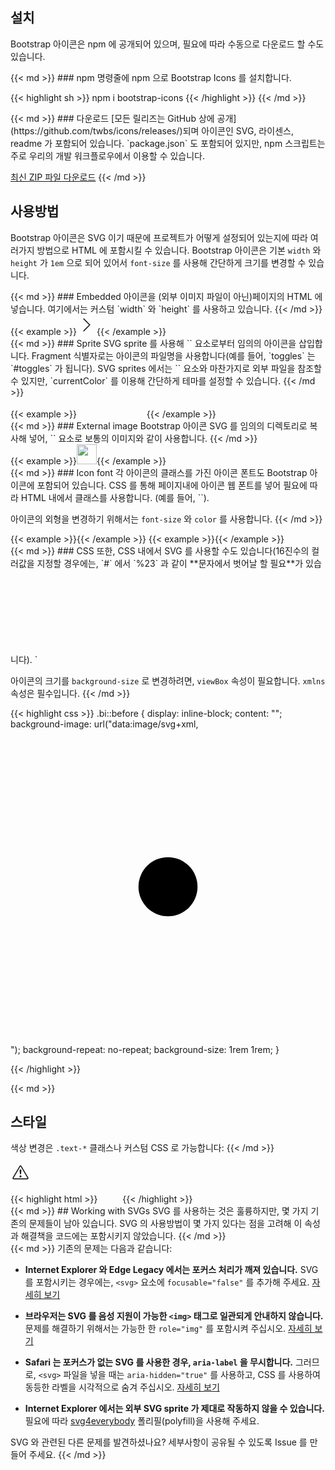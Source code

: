 ---
---

## 설치

Bootstrap 아이콘은 npm 에 공개되어 있으며, 필요에 따라 수동으로 다운로드 할 수도 있습니다.

<div class="row my-4">
  <div class="col-md-6">
{{< md >}}
### npm
명령줄에 npm 으로 Bootstrap Icons 를 설치합니다.

{{< highlight sh >}}
npm i bootstrap-icons
{{< /highlight >}}
{{< /md >}}
  </div>
  <div class="col-md-6">
{{< md >}}
### 다운로드
[모든 릴리즈는 GitHub 상에 공개](https://github.com/twbs/icons/releases/)되며 아이콘인 SVG, 라이센스, readme 가 포함되어 있습니다. `package.json` 도 포함되어 있지만, npm 스크립트는 주로 우리의 개발 워크플로우에서 이용할 수 있습니다. 

<a class="btn btn-outline-primary" href="https://github.com/twbs/icons/releases/latest/">최신 ZIP 파일 다운로드</a>
{{< /md >}}
  </div>
</div>

## 사용방법

Bootstrap 아이콘은 SVG 이기 때문에 프로젝트가 어떻게 설정되어 있는지에 따라 여러가지 방법으로 HTML 에 포함시킬 수 있습니다. Bootstrap 아이콘은 기본 `width` 와 `height` 가 `1em` 으로 되어 있어서 `font-size` 를 사용해 간단하게 크기를 변경할 수 있습니다.

<div class="row my-4">
  <div class="col-md-4">
{{< md >}}
### Embedded
아이콘을 (외부 이미지 파일이 아닌)페이지의 HTML 에 넣습니다. 여기에서는 커스텀 `width` 와 `height` 를 사용하고 있습니다.
{{< /md >}}
  </div>
  <div class="col-md-8">
    {{< example >}}<svg class="bi bi-chevron-right" width="32" height="32" viewBox="0 0 20 20" fill="currentColor" xmlns="http://www.w3.org/2000/svg"><path fill-rule="evenodd" d="M6.646 3.646a.5.5 0 01.708 0l6 6a.5.5 0 010 .708l-6 6a.5.5 0 01-.708-.708L12.293 10 6.646 4.354a.5.5 0 010-.708z"/></svg>{{< /example >}}
  </div>
</div>

<div class="row my-4">
  <div class="col-md-4">
{{< md >}}
### Sprite
SVG sprite 를 사용해 `<use>` 요소로부터 임의의 아이콘을 삽입합니다. Fragment 식별자로는 아이콘의 파일명을 사용합니다(예를 들어, `toggles` 는 `#toggles` 가 됩니다). SVG sprites 에서는 `<img>` 요소와 마찬가지로 외부 파일을 참조할 수 있지만, `currentColor` 를 이용해 간단하게 테마를 설정할 수 있습니다.
{{< /md >}}
  </div>
  <div class="col-md-8">
{{< example >}}
<svg class="bi" width="32" height="32" fill="currentColor">
  <use xlink:href="bootstrap-icons.svg#heart-fill"/>
</svg>
<svg class="bi" width="32" height="32" fill="currentColor">
  <use xlink:href="bootstrap-icons.svg#toggles"/>
</svg>
<svg class="bi" width="32" height="32" fill="currentColor">
  <use xlink:href="bootstrap-icons.svg#shop"/>
</svg>
{{< /example >}}
  </div>
</div>

<div class="row my-4">
  <div class="col-md-4">
{{< md >}}
### External image
Bootstrap 아이콘 SVG 를 임의의 디렉토리로 복사해 넣어, `<img>` 요소로 보통의 이미지와 같이 사용합니다.
{{< /md >}}
  </div>
  <div class="col-md-8">
    {{< example >}}<img src="/assets/img/bootstrap.svg" alt="" width="32" height="32" title="Bootstrap">{{< /example >}}
  </div>
</div>

<div class="row my-4">
  <div class="col-md-4">
{{< md >}}
### Icon font
각 아이콘의 클래스를 가진 아이콘 폰트도 Bootstrap 아이콘에 포함되어 있습니다. CSS 를 통해 페이지내에 아이콘 웹 폰트를 넣어 필요에 따라 HTML 내에서 클래스를 사용합니다. (예를 들어, `<i class="bi-alarm-clock"></i>`).

아이콘의 외형을 변경하기 위해서는 `font-size` 와 `color` 를 사용합니다.
{{< /md >}}
  </div>
  <div class="col-md-8">
    {{< example >}}<i class="bi-alarm"></i>{{< /example >}}
    {{< example >}}<i class="bi-alarm" style="font-size: 2rem; color: cornflowerblue;"></i>{{< /example >}}
  </div>
</div>

<div class="row">
  <div class="col-md-4">
{{< md >}}
### CSS
또한, CSS 내에서 SVG 를 사용할 수도 있습니다(16진수의 컬러값을 지정할 경우에는, `#` 에서 `%23` 과 같이 **문자에서 벗어날 할 필요**가 있습니다). `<svg>` 의 `width` 와 `height` 로 사이즈가 지정되어 있지 않은 경우, 아이콘은 이용 가능한 공간을 모두 채웁니다.

아이콘의 크기를 `background-size` 로 변경하려면, `viewBox` 속성이 필요합니다. `xmlns` 속성은 필수입니다.
{{< /md >}}
  </div>
  <div class="col-md-8">
{{< highlight css >}}
.bi::before {
  display: inline-block;
  content: "";
  background-image: url("data:image/svg+xml,<svg viewBox='0 0 16 16' fill='%23333' xmlns='http://www.w3.org/2000/svg'><path fill-rule='evenodd' d='M8 9.5a1.5 1.5 0 1 0 0-3 1.5 1.5 0 0 0 0 3z' clip-rule='evenodd'/></svg>");
  background-repeat: no-repeat;
  background-size: 1rem 1rem;
}

{{< /highlight >}}
  </div>
</div>

<div class="row my-4">
  <div class="col-md-4">
{{< md >}}

## 스타일
색상 변경은 `.text-*` 클래스나 커스텀 CSS 로 가능합니다:
{{< /md >}}
  </div>
  <div class="col-md-8">
    <div class="bd-example">
      <svg class="bi bi-alert-triangle text-success" width="32" height="32" viewBox="0 0 20 20" fill="currentColor" xmlns="http://www.w3.org/2000/svg">
        <path fill-rule="evenodd" d="M9.938 4.016a.146.146 0 00-.054.057L3.027 15.74a.176.176 0 00-.002.183c.016.03.037.05.054.06.015.01.034.017.066.017h13.713a.12.12 0 00.066-.017.163.163 0 00.055-.06.176.176 0 00-.003-.183L10.12 4.073a.146.146 0 00-.054-.057.13.13 0 00-.063-.016.13.13 0 00-.064.016zm1.043-.45a1.13 1.13 0 00-1.96 0L2.166 15.233c-.457.778.091 1.767.98 1.767h13.713c.889 0 1.438-.99.98-1.767L10.982 3.566z"/>
        <rect width="2" height="2" x="9.002" y="13" rx="1"/>
        <path d="M9.1 7.995a.905.905 0 111.8 0l-.35 3.507a.553.553 0 01-1.1 0L9.1 7.995z"/>
      </svg>
    </div>
{{< highlight html >}}
<svg class="bi bi-alert-triangle text-success" width="32" height="32" viewBox="0 0 20 20" fill="currentColor" xmlns="http://www.w3.org/2000/svg">
  ...
</svg>
{{< /highlight >}}
  </div>
</div>

<div class="row my-4">
  <div class="col-md-4">
{{< md >}}
## Working with SVGs
SVG 를 사용하는 것은 훌륭하지만, 몇 가지 기존의 문제들이 남아 있습니다. SVG 의 사용방법이 몇 가지 있다는 점을 고려해 이 속성과 해결책을 코드에는 포함시키지 않았습니다.
{{< /md >}}
  </div>
  <div class="col-md-8">
{{< md >}}
기존의 문제는 다음과 같습니다:

- **Internet Explorer 와 Edge Legacy 에서는 포커스 처리가 깨져 있습니다.** SVG 를 포함시키는 경우에는, `<svg>` 요소에 `focusable="false"` 를 추가해 주세요. [자세히 보기](https://stackoverflow.com/questions/18646111/disable-onfocus-event-for-svg-element)

- **브라우저는 SVG 를 음성 지원이 가능한 `<img>` 태그로 일관되게 안내하지 않습니다.** 문제를 해결하기 위해서는 가능한 한 `role="img"` 를 포함시켜 주십시오. [자세히 보기](https://simplyaccessible.com/article/7-solutions-svgs/#acc-heading-2)

- **Safari 는 포커스가 없는 SVG 를 사용한 경우, `aria-label` 을 무시합니다.** 그러므로, `<svg>` 파일을 넣을 때는 `aria-hidden="true"` 를 사용하고, CSS 를 사용하여 동등한 라벨을 시각적으로 숨겨 주십시오. [자세히 보기](https://simplyaccessible.com/article/7-solutions-svgs/#acc-heading-6)

- **Internet Explorer 에서는 외부 SVG sprite 가 제대로 작동하지 않을 수 있습니다.** 필요에 따라 [svg4everybody](https://github.com/jonathantneal/svg4everybody) 폴리필(polyfill)을 사용해 주세요.

SVG 와 관련된 다른 문제를 발견하셨나요? 세부사항이 공유될 수 있도록 Issue 를 만들어 주세요.
{{< /md >}}
  </div>
</div>

